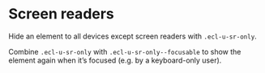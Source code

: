 # Screen readers

Hide an element to all devices except screen readers with `.ecl-u-sr-only`.

Combine `.ecl-u-sr-only` with `.ecl-u-sr-only--focusable` to show the element
again when it’s focused (e.g. by a keyboard-only user).
